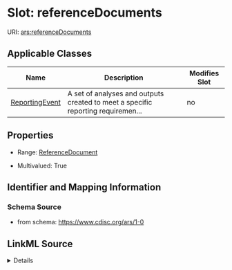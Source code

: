 # Slot: referenceDocuments

URI: [ars:referenceDocuments](https://www.cdisc.org/ars/1-0/referenceDocuments)



<!-- no inheritance hierarchy -->




## Applicable Classes

| Name | Description | Modifies Slot |
| --- | --- | --- |
[ReportingEvent](ReportingEvent.md) | A set of analyses and outputs created to meet a specific reporting requiremen... |  no  |







## Properties

* Range: [ReferenceDocument](ReferenceDocument.md)

* Multivalued: True





## Identifier and Mapping Information







### Schema Source


* from schema: https://www.cdisc.org/ars/1-0




## LinkML Source

<details>
```yaml
name: referenceDocuments
from_schema: https://www.cdisc.org/ars/1-0
rank: 1000
multivalued: true
alias: referenceDocuments
domain_of:
- ReportingEvent
range: ReferenceDocument
inlined: true
inlined_as_list: true

```
</details>